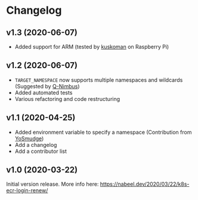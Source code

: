 # Changelog

## v1.3 (2020-06-07)

- Added support for ARM (tested by [kuskoman](https://github.com/kuskoman) on Raspberry Pi)

## v1.2 (2020-06-07)

- `TARGET_NAMESPACE` now supports multiple namespaces and wildcards (Suggested by [Q-Nimbus](https://github.com/Q-Nimbus))
- Added automated tests
- Various refactoring and code restructuring

## v1.1 (2020-04-25)

- Added environment variable to specify a namespace (Contribution from [YoSmudge](https://github.com/YoSmudge))
- Add a changelog
- Add a contributor list

## v1.0 (2020-03-22)

Initial version release.
More info here: https://nabeel.dev/2020/03/22/k8s-ecr-login-renew/
